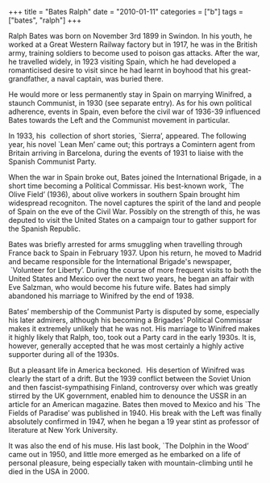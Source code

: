 +++
title = "Bates Ralph"
date = "2010-01-11"
categories = ["b"]
tags = ["bates", "ralph"]
+++

Ralph Bates was born on November 3rd 1899 in Swindon. In his youth, he worked at a Great Western Railway factory but in 1917, he was in the British army, training soldiers to become used to poison gas attacks. After the war, he travelled widely, in 1923 visiting Spain, which he had developed a romanticised desire to visit since he had learnt in boyhood that his great-grandfather, a naval captain, was buried there.

He would more or less permanently stay in Spain on marrying Winifred, a staunch Communist, in 1930 (see separate entry). As for his own political adherence, events in Spain, even before the civil war of 1936-39 influenced Bates towards the Left and the Communist movement in particular.

In 1933, his  collection of short stories, \`Sierra’, appeared. The following year, his novel \`Lean Men’ came out; this portrays a Comintern agent from Britain arriving in Barcelona, during the events of 1931 to liaise with the Spanish Communist Party.

When the war in Spain broke out, Bates joined the International Brigade, in a short time becoming a Political Commissar. His best-known work, \`The Olive Field’ (1936), about olive workers in southern Spain brought him widespread recogniton. The novel captures the spirit of the land and people of Spain on the eve of the Civil War. Possibly on the strength of this, he was deputed to visit the United States on a campaign tour to gather support for the Spanish Republic. 

Bates was briefly arrested for arms smuggling when travelling through France back to Spain in February 1937. Upon his return, he moved to Madrid and became responsible for the International Brigade's newspaper,  \`Volunteer for Liberty’. During the course of more frequent visits to both the United States and Mexico over the next two years, he began an affair with Eve Salzman, who would become his future wife. Bates had simply abandoned his marriage to Winifred by the end of 1938.

Bates’ membership of the Communist Party is disputed by some, especially his later admirers, although his becoming a Brigades’ Political Commissar makes it extremely unlikely that he was not. His marriage to Winifred makes it highly likely that Ralph, too, took out a Party card in the early 1930s. It is, however, generally accepted that he was most certainly a highly active supporter during all of the 1930s.

But a pleasant life in America beckoned.  His desertion of Winifred was clearly the start of a drift. But the 1939 conflict between the Soviet Union and then fascist-sympathising Finland, controversy over which was greatly stirred by the UK government, enabled him to denounce the USSR in an article for an American magazine. Bates then moved to Mexico and his \`The Fields of Paradise’ was published in 1940. His break with the Left was finally absolutely confirmed in 1947, when he began a 19 year stint as professor of literature at New York University.

It was also the end of his muse. His last book, \`The Dolphin in the Wood’ came out in 1950, and little more emerged as he embarked on a life of personal pleasure, being especially taken with mountain-climbing until he died in the USA in 2000.
